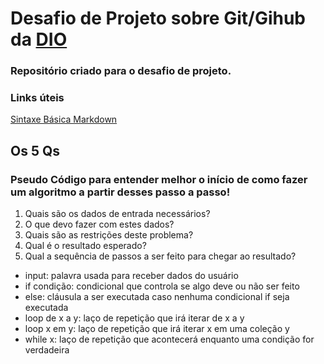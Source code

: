 # Desafio de Projeto sobre Git/Gihub da [DIO](https://digitalinnovation.one)
### Repositório criado para o desafio de projeto.
### Links úteis
[Sintaxe Básica Markdown](https://www.markdownguide.org/basic-syntax/)

## Os 5 Qs
### Pseudo Código para entender melhor o início de como fazer um algoritmo a partir desses passo a passo!

1. Quais são os dados de entrada necessários?
2. O que devo fazer com estes dados?
3. Quais são as restrições deste problema?
4. Qual é o resultado esperado?
5. Qual a sequência de passos a ser feito para chegar ao resultado?

- input: palavra usada para receber dados do usuário
- if condição: condicional que controla se algo deve ou não ser feito
- else: cláusula a ser executada caso nenhuma condicional if seja executada
- loop de x a y: laço de repetição que irá iterar de x a y
- loop x em y: laço de repetição que irá iterar x em uma coleção y
- while x: laço de repetição que acontecerá enquanto uma condição for verdadeira
